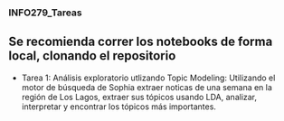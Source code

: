 ### INFO279_Tareas
## Se recomienda correr los notebooks de forma local, clonando el repositorio

- Tarea 1: Análisis exploratorio utlizando Topic Modeling: Utilizando el motor de búsqueda de Sophia extraer noticas de una semana en la región de Los Lagos, extraer sus tópicos usando LDA, analizar, interpretar y encontrar los tópicos más importantes. 

